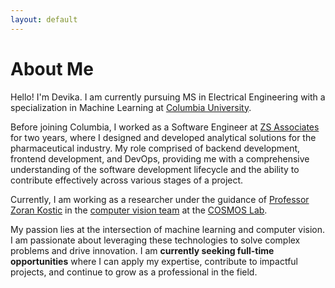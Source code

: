 ```yaml
---
layout: default
---
```


# About Me

Hello! I'm Devika. I am currently pursuing MS in Electrical Engineering with a specialization in Machine Learning at [Columbia University](https://www.ee.columbia.edu/ms-program-ee).

Before joining Columbia, I worked as a Software Engineer at [ZS Associates](https://www.zs.com/) for two years, where I designed and developed analytical solutions for the pharmaceutical industry. My role comprised of backend development, frontend development, and DevOps, providing me with a comprehensive understanding of the software development lifecycle and the ability to contribute effectively across various stages of a project.

Currently, I am working as a researcher under the guidance of [Professor Zoran Kostic](https://sites.google.com/site/mobiledcc/zk-my-page?authuser=0) in the [computer vision team](https://www.cosmos-lab.org/experimentation/smart-city-intersections/) at the [COSMOS Lab](https://cosmos-lab.org/).

My passion lies at the intersection of machine learning and computer vision. I am passionate about leveraging these technologies to solve complex problems and drive innovation. I am **currently seeking full-time opportunities** where I can apply my expertise, contribute to impactful projects, and continue to grow as a professional in the field.
